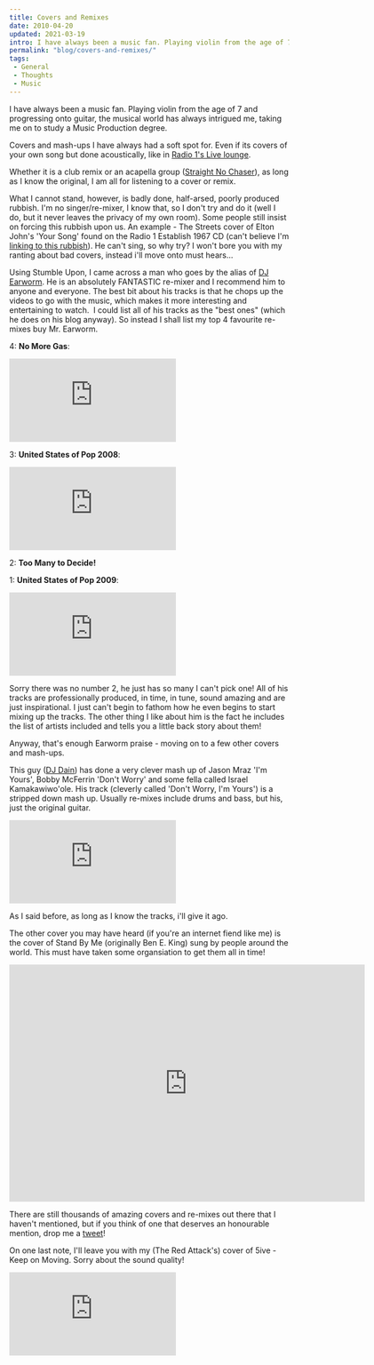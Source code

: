 ```yaml
---
title: Covers and Remixes
date: 2010-04-20
updated: 2021-03-19
intro: I have always been a music fan. Playing violin from the age of 7 and progressing onto guitar, the musical world has always intrigued me.
permalink: "blog/covers-and-remixes/"
tags:
 - General
 - Thoughts
 - Music
---
```


I have always been a music fan. Playing violin from the age of 7 and progressing onto guitar, the musical world has always intrigued me, taking me on to study a Music Production degree.

Covers and mash-ups I have always had a soft spot for. Even if its covers of your own song but done acoustically, like in [Radio 1's Live lounge](http://www.bbc.co.uk/radio1/livelounge/).

Whether it is a club remix or an acapella group ([Straight No Chaser](http://www.sncmusic.com/)), as long as I know the original, I am all for listening to a cover or remix.

What I cannot stand, however, is badly done, half-arsed, poorly produced rubbish. I'm no singer/re-mixer, I know that, so I don't try and do it (well I do, but it never leaves the privacy of my own room). Some people still insist on forcing this rubbish upon us. An example - The Streets cover of Elton John's 'Your Song' found on the Radio 1 Establish 1967 CD (can't believe I'm [linking to this rubbish](http://www.youtube.com/watch?v=bEAh2Ow0_7Y)). He can't sing, so why try? I won't bore you with my ranting about bad covers, instead i'll move onto must hears...

Using Stumble Upon, I came across a man who goes by the alias of [DJ Earworm](http://djearworm.com/). He is an absolutely FANTASTIC re-mixer and I recommend him to anyone and everyone. The best bit about his tracks is that he chops up the videos to go with the music, which makes it more interesting and entertaining to watch.  I could list all of his tracks as the "best ones" (which he does on his blog anyway). So instead I shall list my top 4 favourite re-mixes buy Mr. Earworm.

4: **No More Gas**:

<div class="video"><iframe src="https://www.youtube.com/embed/PCsMnF34wns?feature=player_embedded" frameborder="0" allowfullscreen></iframe></div>

3: **United States of Pop 2008**:

<div class="video"><iframe src="https://www.youtube.com/embed/XLaZ-8IMtt0?feature=player_embedded" frameborder="0" allowfullscreen></iframe></div>

2: **Too Many to Decide!**

1: **United States of Pop 2009**:

<div class="video"><iframe src="https://www.youtube.com/embed/iNzrwh2Z2hQ?feature=player_embedded" frameborder="0" allowfullscreen></iframe></div>

Sorry there was no number 2, he just has so many I can't pick one! All of his tracks are professionally produced, in time, in tune, sound amazing and are just inspirational. I just can't begin to fathom how he even begins to start mixing up the tracks. The other thing I like about him is the fact he includes the list of artists included and tells you a little back story about them!

Anyway, that's enough Earworm praise - moving on to a few other covers and mash-ups.

This guy ([DJ Dain](http://soundcloud.com/dj-dain)) has done a very clever mash up of Jason Mraz 'I'm Yours', Bobby McFerrin 'Don't Worry' and some fella called Israel Kamakawiwo'ole. His track (cleverly called 'Don't Worry, I'm Yours') is a stripped down mash up. Usually re-mixes include drums and bass, but his, just the original guitar.

<div class="video"><iframe src="https://www.youtube.com/embed/X6fwhx44dUQ?feature=player_embedded" frameborder="0" allowfullscreen></iframe></div>

As I said before, as long as I know the tracks, i'll give it ago.

The other cover you may have heard (if you're an internet fiend like me) is the cover of Stand By Me (originally Ben E. King) sung by people around the world. This must have taken some organsiation to get them all in time!

<div class="video"><iframe src="https://player.vimeo.com/video/2539741" width="640" height="427" frameborder="0" allow="autoplay; fullscreen; picture-in-picture" allowfullscreen></iframe></div>

There are still thousands of amazing covers and re-mixes out there that I haven't mentioned, but if you think of one that deserves an honourable mention, drop me a [tweet](http://www.twitter.com/mikestreety)!

On one last note, I'll leave you with my (The Red Attack's) cover of 5ive - Keep on Moving. Sorry about the sound quality!

<div class="video"><iframe src="https://www.youtube.com/embed/elC7Pm4k8Xk?feature=player_embedded" frameborder="0" allowfullscreen></iframe></div>
